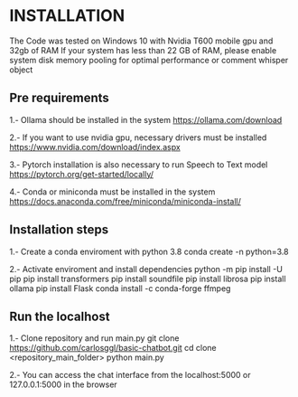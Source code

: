 # INSTALLATION
The Code was tested on Windows 10 with Nvidia T600 mobile gpu and 32gb of RAM
If your system has less than 22 GB of RAM, please enable system disk memory pooling for optimal performance or comment whisper object

## Pre requirements
1.- Ollama should be installed in the system
https://ollama.com/download

2.- If you want to use nvidia gpu, necessary drivers must be installed
https://www.nvidia.com/download/index.aspx

3.- Pytorch installation is also necessary to run Speech to Text model
https://pytorch.org/get-started/locally/

4.- Conda or miniconda must be installed in the system
https://docs.anaconda.com/free/miniconda/miniconda-install/

## Installation steps
1.- Create a conda enviroment with python 3.8
conda create -n <envName> python=3.8

2.- Activate enviroment and install dependencies 
python -m pip install -U pip
pip install transformers
pip install soundfile
pip install librosa
pip install ollama
pip install Flask
conda install -c conda-forge ffmpeg

## Run the localhost
1.- Clone repository and run main.py
git clone https://github.com/carlosggl/basic-chatbot.git
cd clone <repository_main_folder>
python main.py

2.- You can access the chat interface from the localhost:5000 or 127.0.0.1:5000 in the browser